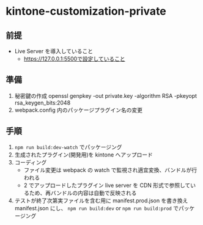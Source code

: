 # kintone-customization-private

## 前提

- Live Server を導入していること
  - https://127.0.0.1:5500で設定していること

## 準備

1. 秘密鍵の作成
   openssl genpkey -out private.key -algorithm RSA -pkeyopt rsa_keygen_bits:2048 
2. webpack.config 内のパッケージプラグイン名の変更

## 手順

1. `npm run build:dev-watch` でパッケージング
2. 生成されたプラグイン(開発用)を kintone へアップロード
3. コーディング
   - ファイル変更は webpack の watch で監視され適宜変換、バンドルが行われる
   - 2 でアップロードしたプラグイン live server を CDN 形式で参照しているため、再バンドルの内容は自動で反映される
4. テストが終了次第実ファイルを含む用に manifest.prod.json を書き換え manifest.json にし、 `npm run build:dev` or `npm run build:prod` でパッケージング
